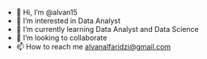 - 👋 Hi, I’m @alvan15
- 👀 I’m interested in Data Analyst
- 🌱 I’m currently learning Data Analyst and Data Science
- 💞️ I’m looking to collaborate 
- 📫 How to reach me alvanalfaridzi@gmail.com

<!---
alvan15/alvan15 is a ✨ special ✨ repository because its `README.md` (this file) appears on your GitHub profile.
You can click the Preview link to take a look at your changes.
--->
